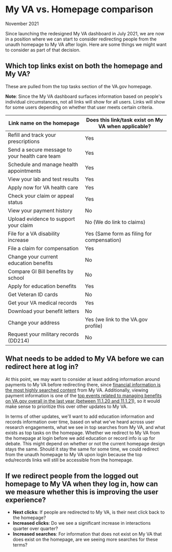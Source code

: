 # My VA vs. Homepage comparison

November 2021

Since launching the redesigned My VA dashboard in July 2021, we are now in a position where we can start to consider redirecting people from the unauth homepage to My VA after login. Here are some things we might want to consider as part of that decision.

## Which top links exist on both the homepage and My VA?

These are pulled from the top tasks section of the VA.gov homepage.

**Note**: Since the My VA dashboard surfaces information based on people's individual circumstances, not all links will show for all users. Links will show for some users depending on whether that user meets certain criteria.

|Link name on the homepage | Does this link/task exist on My VA when applicable?|
|--------------------------|------------------------------------|
|Refill and track your prescriptions | Yes |
|Send a secure message to your health care team | Yes |
|Schedule and manage health appointments | Yes |
|View your lab and test results | Yes |
|Apply now for VA health care| Yes |
|Check your claim or appeal status| Yes |
|View your payment history| No |
|Upload evidence to support your claim| No (We do link to claims) |
|File for a VA disability increase| Yes (Same form as filing for compensation) |
|File a claim for compensation| Yes |
|Change your current education benefits| No|
|Compare GI Bill benefits by school| No|
|Apply for education benefits| Yes|
|Get Veteran ID cards| No|
|Get your VA medical records| Yes|
|Download your benefit letters| No|
|Change your address| Yes (we link to the VA.gov profile)|
|Request your military records (DD214)| No|

## What needs to be added to My VA before we can redirect here at log in?

At this point, we may want to consider at least adding information around payments to My VA before redirecting there, since [financial information is the most highly searched content](https://github.com/department-of-veterans-affairs/va.gov-team/blob/master/products/identity-personalization/my-va/product/post-2.0-redesign-analytics.md#searches) from My VA. Additionally, viewing payment information is one of the [top events related to managing benefits on VA.gov overall in the last year (between 11.1.20 and 11.1.21)](https://analytics.google.com/analytics/web/#/report/content-event-events/a50123418w177519031p176188361/_u.date00=20201101&_u.date01=20211101&explorer-table.plotKeys=%5B%5D&explorer-table.rowStart=0&explorer-table.rowCount=50&_r.drilldown=analytics.eventCategory:Interactions/), so it would make sense to prioritize this over other updates to My VA.

In terms of other updates, we'll want to add education information and records information over time, based on what we've heard across user research engagements, what we see in top searches from My VA, and what exists as top tasks on the homepage. Whether we redirect to My VA from the homepage at login before we add education or record info is up for debate. This might depend on whether or not the current homepage design stays the same. Should it stay the same for some time, we could redirect from the unauth homepage to My VA upon login because the top edu/records links will still be accessible from the homepage.


## If we redirect people from the logged out homepage to My VA when they log in, how can we measure whether this is improving the user experience?

- **Next clicks**: If people are redirected to My VA, is their next click back to the homepage?
- **Increased clicks**: Do we see a significant increase in interactions quarter over quarter? 
- **Increased searches**: For information that does not exist on My VA that does exist on the homepage, are we seeing more searches for these terms?
